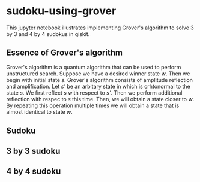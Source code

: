# sudoku-using-grover

This jupyter notebook illustrates implementing Grover's algorithm to solve 3 by 3 and 4 by 4 sudokus in qiskit.

## Essence of Grover's algorithm

Grover's algorithm is a quantum algorithm that can be used to perform unstructured search. Suppose we have a desired winner state *w*. Then we begin with initial state *s*. Grover's algorithm consists of amplitude reflection and amplification. Let *s'* be an arbitary state in which is orhtonormal to the state *s*. We first reflect *s* with respect to *s'*. Then we perform additional reflection with respec to *s* this time. Then, we will obtain a state closer to *w*. By repeating this operation multiple times we will obtain a state that is almost identical to state *w*.




## Sudoku

## 3 by 3 sudoku

## 4 by 4 sudoku
